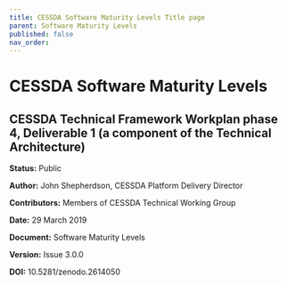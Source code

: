 ```yaml
---
title: CESSDA Software Maturity Levels Title page
parent: Software Maturity Levels
published: false
nav_order: 
---
```


# CESSDA Software Maturity Levels

## CESSDA Technical Framework Workplan phase 4, Deliverable 1 (a component of the Technical Architecture)

**Status:** Public

**Author:** John Shepherdson, CESSDA Platform Delivery Director

**Contributors:** Members of CESSDA Technical Working Group

**Date:** 29 March 2019

**Document:** Software Maturity Levels

**Version:** Issue 3.0.0

**DOI:** 10.5281/zenodo.2614050
